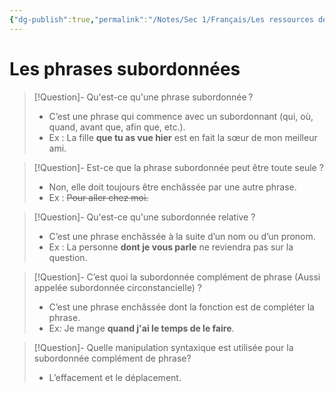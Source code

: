 ```yaml
---
{"dg-publish":true,"permalink":"/Notes/Sec 1/Français/Les ressources de la langue/La phrase/Les phrases subordonnées/"}
---
```


# Les phrases subordonnées

>[!Question]- Qu'est-ce qu'une phrase subordonnée ?
>- C’est une phrase qui commence avec un subordonnant (qui, où, quand, avant que, afin que, etc.).
>- Ex : La fille **que tu as vue hier** est en fait la sœur de mon meilleur ami.

>[!Question]- Est-ce que la phrase subordonnée peut être toute seule ?
>- Non, elle doit toujours être enchâssée par une autre phrase.
>- Ex : ~~Pour aller chez moi.~~

>[!Question]- Qu'est-ce qu'une subordonnée relative ?
>- C’est une phrase enchâssée à la suite d’un nom ou d’un pronom.
>- Ex : La personne **dont je vous parle** ne reviendra pas sur la question.

>[!Question]- C’est quoi la subordonnée complément de phrase (Aussi appelée subordonnée circonstancielle) ?
>- C’est une phrase enchâssée dont la fonction est de compléter la phrase.
>- Ex: Je mange **quand j'ai le temps de le faire**.

>[!Question]- Quelle manipulation syntaxique est utilisée pour la subordonnée complément de phrase?
>- L’effacement et le déplacement.

